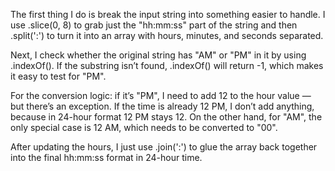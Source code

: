 The first thing I do is break the input string into something easier to handle. I use .slice(0, 8) to grab just the "hh:mm:ss" part of the string and then .split(':') to turn it into an array with hours, minutes, and seconds separated.

Next, I check whether the original string has "AM" or "PM" in it by using .indexOf(). If the substring isn’t found, .indexOf() will return -1, which makes it easy to test for "PM".

For the conversion logic: if it’s "PM", I need to add 12 to the hour value — but there’s an exception. If the time is already 12 PM, I don’t add anything, because in 24-hour format 12 PM stays 12. On the other hand, for "AM", the only special case is 12 AM, which needs to be converted to "00".

After updating the hours, I just use .join(':') to glue the array back together into the final hh:mm:ss format in 24-hour time.